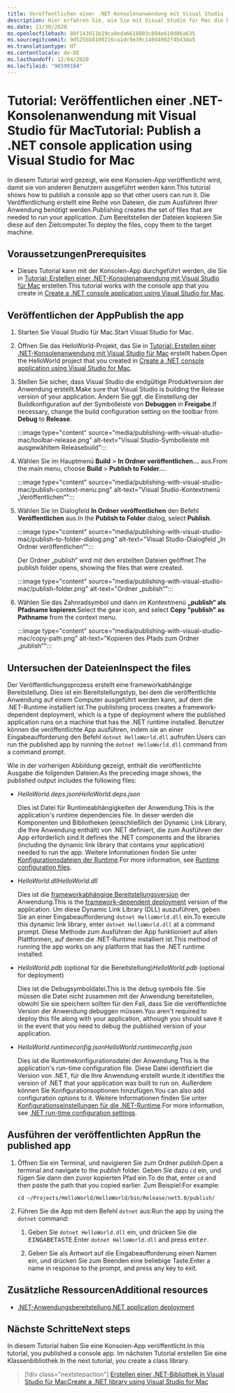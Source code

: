 ```yaml
---
title: Veröffentlichen einer .NET-Konsolenanwendung mit Visual Studio für Mac
description: Hier erfahren Sie, wie Sie mit Visual Studio für Mac die Dateien erstellen, die zum Ausführen einer .NET-Anwendung benötigt werden.
ms.date: 11/30/2020
ms.openlocfilehash: 88f143011b19ca8eda6610803c894e619d06a635
ms.sourcegitcommit: 9d525bb8109216ca1dc9e39c149d4902f4b43da5
ms.translationtype: HT
ms.contentlocale: de-DE
ms.lasthandoff: 12/04/2020
ms.locfileid: "96599184"
---
```

# <a name="tutorial-publish-a-net-console-application-using-visual-studio-for-mac"></a><span data-ttu-id="0a2d3-103">Tutorial: Veröffentlichen einer .NET-Konsolenanwendung mit Visual Studio für Mac</span><span class="sxs-lookup"><span data-stu-id="0a2d3-103">Tutorial: Publish a .NET console application using Visual Studio for Mac</span></span>

<span data-ttu-id="0a2d3-104">In diesem Tutorial wird gezeigt, wie eine Konsolen-App veröffentlicht wird, damit sie von anderen Benutzern ausgeführt werden kann.</span><span class="sxs-lookup"><span data-stu-id="0a2d3-104">This tutorial shows how to publish a console app so that other users can run it.</span></span> <span data-ttu-id="0a2d3-105">Die Veröffentlichung erstellt eine Reihe von Dateien, die zum Ausführen Ihrer Anwendung benötigt werden.</span><span class="sxs-lookup"><span data-stu-id="0a2d3-105">Publishing creates the set of files that are needed to run your application.</span></span> <span data-ttu-id="0a2d3-106">Zum Bereitstellen der Dateien kopieren Sie diese auf den Zielcomputer.</span><span class="sxs-lookup"><span data-stu-id="0a2d3-106">To deploy the files, copy them to the target machine.</span></span>

## <a name="prerequisites"></a><span data-ttu-id="0a2d3-107">Voraussetzungen</span><span class="sxs-lookup"><span data-stu-id="0a2d3-107">Prerequisites</span></span>

- <span data-ttu-id="0a2d3-108">Dieses Tutorial kann mit der Konsolen-App durchgeführt werden, die Sie in [Tutorial: Erstellen einer .NET-Konsolenanwendung mit Visual Studio für Mac](with-visual-studio-mac.md) erstellen.</span><span class="sxs-lookup"><span data-stu-id="0a2d3-108">This tutorial works with the console app that you create in [Create a .NET console application using Visual Studio for Mac](with-visual-studio-mac.md).</span></span>

## <a name="publish-the-app"></a><span data-ttu-id="0a2d3-109">Veröffentlichen der App</span><span class="sxs-lookup"><span data-stu-id="0a2d3-109">Publish the app</span></span>

1. <span data-ttu-id="0a2d3-110">Starten Sie Visual Studio für Mac.</span><span class="sxs-lookup"><span data-stu-id="0a2d3-110">Start Visual Studio for Mac.</span></span>

1. <span data-ttu-id="0a2d3-111">Öffnen Sie das HelloWorld-Projekt, das Sie in [Tutorial: Erstellen einer .NET-Konsolenanwendung mit Visual Studio für Mac](with-visual-studio-mac.md) erstellt haben.</span><span class="sxs-lookup"><span data-stu-id="0a2d3-111">Open the HelloWorld project that you created in [Create a .NET console application using Visual Studio for Mac](with-visual-studio-mac.md).</span></span>

1. <span data-ttu-id="0a2d3-112">Stellen Sie sicher, dass Visual Studio die endgültige Produktversion der Anwendung erstellt.</span><span class="sxs-lookup"><span data-stu-id="0a2d3-112">Make sure that Visual Studio is building the Release version of your application.</span></span> <span data-ttu-id="0a2d3-113">Ändern Sie ggf. die Einstellung der Buildkonfiguration auf der Symbolleiste von **Debuggen** in **Freigabe**.</span><span class="sxs-lookup"><span data-stu-id="0a2d3-113">If necessary, change the build configuration setting on the toolbar from **Debug** to **Release**.</span></span>

   :::image type="content" source="media/publishing-with-visual-studio-mac/toolbar-release.png" alt-text="Visual Studio-Symbolleiste mit ausgewähltem Releasebuild":::

1. <span data-ttu-id="0a2d3-115">Wählen Sie im Hauptmenü **Build** > **In Ordner veröffentlichen...** aus.</span><span class="sxs-lookup"><span data-stu-id="0a2d3-115">From the main menu, choose **Build** > **Publish to Folder...**.</span></span>

   :::image type="content" source="media/publishing-with-visual-studio-mac/publish-context-menu.png" alt-text="Visual Studio-Kontextmenü „Veröffentlichen“":::

1. <span data-ttu-id="0a2d3-117">Wählen Sie im Dialogfeld **In Ordner veröffentlichen** den Befehl **Veröffentlichen** aus.</span><span class="sxs-lookup"><span data-stu-id="0a2d3-117">In the **Publish to Folder** dialog, select **Publish**.</span></span>

   :::image type="content" source="media/publishing-with-visual-studio-mac/publish-to-folder-dialog.png" alt-text="Visual Studio-Dialogfeld „In Ordner veröffentlichen“":::

   <span data-ttu-id="0a2d3-119">Der Ordner „publish“ wird mit den erstellten Dateien geöffnet.</span><span class="sxs-lookup"><span data-stu-id="0a2d3-119">The publish folder opens, showing the files that were created.</span></span>

   :::image type="content" source="media/publishing-with-visual-studio-mac/publish-folder.png" alt-text="Ordner „publish“":::

1. <span data-ttu-id="0a2d3-121">Wählen Sie das Zahnradsymbol und dann im Kontextmenü **„publish“ als Pfadname kopieren**.</span><span class="sxs-lookup"><span data-stu-id="0a2d3-121">Select the gear icon, and select **Copy "publish" as Pathname** from the context menu.</span></span>

   :::image type="content" source="media/publishing-with-visual-studio-mac/copy-path.png" alt-text="Kopieren des Pfads zum Ordner „publish“":::

## <a name="inspect-the-files"></a><span data-ttu-id="0a2d3-123">Untersuchen der Dateien</span><span class="sxs-lookup"><span data-stu-id="0a2d3-123">Inspect the files</span></span>

<span data-ttu-id="0a2d3-124">Der Veröffentlichungsprozess erstellt eine frameworkabhängige Bereitstellung. Dies ist ein Bereitstellungstyp, bei dem die veröffentlichte Anwendung auf einem Computer ausgeführt werden kann, auf dem die .NET-Runtime installiert ist.</span><span class="sxs-lookup"><span data-stu-id="0a2d3-124">The publishing process creates a framework-dependent deployment, which is a type of deployment where the published application runs on a machine that has the .NET runtime installed.</span></span> <span data-ttu-id="0a2d3-125">Benutzer können die veröffentlichte App ausführen, indem sie an einer Eingabeaufforderung den Befehl `dotnet HelloWorld.dll` aufrufen.</span><span class="sxs-lookup"><span data-stu-id="0a2d3-125">Users can run the published app by running the `dotnet HelloWorld.dll` command from a command prompt.</span></span>

<span data-ttu-id="0a2d3-126">Wie in der vorherigen Abbildung gezeigt, enthält die veröffentlichte Ausgabe die folgenden Dateien:</span><span class="sxs-lookup"><span data-stu-id="0a2d3-126">As the preceding image shows, the published output includes the following files:</span></span>

* <span data-ttu-id="0a2d3-127">*HelloWorld.deps.json*</span><span class="sxs-lookup"><span data-stu-id="0a2d3-127">*HelloWorld.deps.json*</span></span>

  <span data-ttu-id="0a2d3-128">Dies ist Datei für Runtimeabhängigkeiten der Anwendung.</span><span class="sxs-lookup"><span data-stu-id="0a2d3-128">This is the application's runtime dependencies file.</span></span> <span data-ttu-id="0a2d3-129">In dieser werden die Komponenten und Bibliotheken (einschließlich der Dynamic Link Library, die Ihre Anwendung enthält) von .NET definiert, die zum Ausführen der App erforderlich sind.</span><span class="sxs-lookup"><span data-stu-id="0a2d3-129">It defines the .NET components and the libraries (including the dynamic link library that contains your application) needed to run the app.</span></span> <span data-ttu-id="0a2d3-130">Weitere Informationen finden Sie unter [Konfigurationsdateien der Runtime](https://github.com/dotnet/cli/blob/85ca206d84633d658d7363894c4ea9d59e515c1a/Documentation/specs/runtime-configuration-file.md).</span><span class="sxs-lookup"><span data-stu-id="0a2d3-130">For more information, see [Runtime configuration files](https://github.com/dotnet/cli/blob/85ca206d84633d658d7363894c4ea9d59e515c1a/Documentation/specs/runtime-configuration-file.md).</span></span>

* <span data-ttu-id="0a2d3-131">*HelloWorld.dll*</span><span class="sxs-lookup"><span data-stu-id="0a2d3-131">*HelloWorld.dll*</span></span>

   <span data-ttu-id="0a2d3-132">Dies ist die [frameworkabhängige Bereitstellungsversion](../deploying/deploy-with-cli.md#framework-dependent-deployment) der Anwendung.</span><span class="sxs-lookup"><span data-stu-id="0a2d3-132">This is the [framework-dependent deployment](../deploying/deploy-with-cli.md#framework-dependent-deployment) version of the application.</span></span> <span data-ttu-id="0a2d3-133">Um diese Dynamic Link Library (DLL) auszuführen, geben Sie an einer Eingabeaufforderung `dotnet HelloWorld.dll` ein.</span><span class="sxs-lookup"><span data-stu-id="0a2d3-133">To execute this dynamic link library, enter `dotnet HelloWorld.dll` at a command prompt.</span></span> <span data-ttu-id="0a2d3-134">Diese Methode zum Ausführen der App funktioniert auf allen Plattformen, auf denen die .NET-Runtime installiert ist.</span><span class="sxs-lookup"><span data-stu-id="0a2d3-134">This method of running the app works on any platform that has the .NET runtime installed.</span></span>

* <span data-ttu-id="0a2d3-135">*HelloWorld.pdb* (optional für die Bereitstellung)</span><span class="sxs-lookup"><span data-stu-id="0a2d3-135">*HelloWorld.pdb* (optional for deployment)</span></span>

   <span data-ttu-id="0a2d3-136">Dies ist die Debugsymboldatei.</span><span class="sxs-lookup"><span data-stu-id="0a2d3-136">This is the debug symbols file.</span></span> <span data-ttu-id="0a2d3-137">Sie müssen die Datei nicht zusammen mit der Anwendung bereitstellen, obwohl Sie sie speichern sollten für den Fall, dass Sie die veröffentlichte Version der Anwendung debuggen müssen.</span><span class="sxs-lookup"><span data-stu-id="0a2d3-137">You aren't required to deploy this file along with your application, although you should save it in the event that you need to debug the published version of your application.</span></span>

* <span data-ttu-id="0a2d3-138">*HelloWorld.runtimeconfig.json*</span><span class="sxs-lookup"><span data-stu-id="0a2d3-138">*HelloWorld.runtimeconfig.json*</span></span>

   <span data-ttu-id="0a2d3-139">Dies ist die Runtimekonfigurationsdatei der Anwendung.</span><span class="sxs-lookup"><span data-stu-id="0a2d3-139">This is the application's run-time configuration file.</span></span> <span data-ttu-id="0a2d3-140">Diese Datei identifiziert die Version von .NET, für die Ihre Anwendung erstellt wurde.</span><span class="sxs-lookup"><span data-stu-id="0a2d3-140">It identifies the version of .NET that your application was built to run on.</span></span> <span data-ttu-id="0a2d3-141">Außerdem können Sie Konfigurationsoptionen hinzufügen.</span><span class="sxs-lookup"><span data-stu-id="0a2d3-141">You can also add configuration options to it.</span></span> <span data-ttu-id="0a2d3-142">Weitere Informationen finden Sie unter [Konfigurationseinstellungen für die .NET-Runtime](../run-time-config/index.md#runtimeconfigjson).</span><span class="sxs-lookup"><span data-stu-id="0a2d3-142">For more information, see [.NET run-time configuration settings](../run-time-config/index.md#runtimeconfigjson).</span></span>

## <a name="run-the-published-app"></a><span data-ttu-id="0a2d3-143">Ausführen der veröffentlichten App</span><span class="sxs-lookup"><span data-stu-id="0a2d3-143">Run the published app</span></span>

1. <span data-ttu-id="0a2d3-144">Öffnen Sie ein Terminal, und navigieren Sie zum Ordner *publish*.</span><span class="sxs-lookup"><span data-stu-id="0a2d3-144">Open a terminal and navigate to the *publish* folder.</span></span> <span data-ttu-id="0a2d3-145">Geben Sie dazu `cd` ein, und fügen Sie dann den zuvor kopierten Pfad ein.</span><span class="sxs-lookup"><span data-stu-id="0a2d3-145">To do that, enter `cd` and then paste the path that you copied earlier.</span></span> <span data-ttu-id="0a2d3-146">Zum Beispiel:</span><span class="sxs-lookup"><span data-stu-id="0a2d3-146">For example:</span></span>

   ```console
   cd ~/Projects/HelloWorld/HelloWorld/bin/Release/net5.0/publish/
   ```

1. <span data-ttu-id="0a2d3-147">Führen Sie die App mit dem Befehl `dotnet` aus:</span><span class="sxs-lookup"><span data-stu-id="0a2d3-147">Run the app by using the `dotnet` command:</span></span>

   1. <span data-ttu-id="0a2d3-148">Geben Sie `dotnet HelloWorld.dll` ein, und drücken Sie die <kbd>EINGABETASTE</kbd>.</span><span class="sxs-lookup"><span data-stu-id="0a2d3-148">Enter `dotnet HelloWorld.dll` and press <kbd>enter</kbd>.</span></span>

   1. <span data-ttu-id="0a2d3-149">Geben Sie als Antwort auf die Eingabeaufforderung einen Namen ein, und drücken Sie zum Beenden eine beliebige Taste.</span><span class="sxs-lookup"><span data-stu-id="0a2d3-149">Enter a name in response to the prompt, and press any key to exit.</span></span>

## <a name="additional-resources"></a><span data-ttu-id="0a2d3-150">Zusätzliche Ressourcen</span><span class="sxs-lookup"><span data-stu-id="0a2d3-150">Additional resources</span></span>

- [<span data-ttu-id="0a2d3-151">.NET-Anwendungsbereitstellung</span><span class="sxs-lookup"><span data-stu-id="0a2d3-151">.NET application deployment</span></span>](../deploying/index.md)

## <a name="next-steps"></a><span data-ttu-id="0a2d3-152">Nächste Schritte</span><span class="sxs-lookup"><span data-stu-id="0a2d3-152">Next steps</span></span>

<span data-ttu-id="0a2d3-153">In diesem Tutorial haben Sie eine Konsolen-App veröffentlicht.</span><span class="sxs-lookup"><span data-stu-id="0a2d3-153">In this tutorial, you published a console app.</span></span> <span data-ttu-id="0a2d3-154">Im nächsten Tutorial erstellen Sie eine Klassenbibliothek.</span><span class="sxs-lookup"><span data-stu-id="0a2d3-154">In the next tutorial, you create a class library.</span></span>

> [!div class="nextstepaction"]
> [<span data-ttu-id="0a2d3-155">Erstellen einer .NET-Bibliothek in Visual Studio für Mac</span><span class="sxs-lookup"><span data-stu-id="0a2d3-155">Create a .NET library using Visual Studio for Mac</span></span>](library-with-visual-studio-mac.md)
